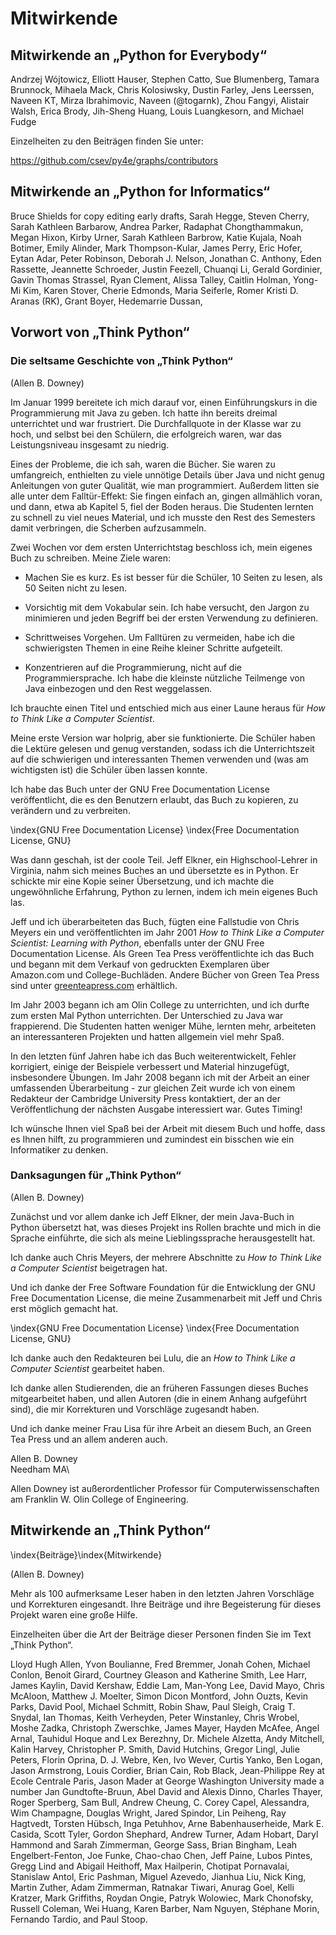 
Mitwirkende
===========

Mitwirkende an „Python for Everybody“
-------------------------------------

Andrzej Wójtowicz,
Elliott Hauser,
Stephen Catto,
Sue Blumenberg,
Tamara Brunnock,
Mihaela Mack,
Chris Kolosiwsky,
Dustin Farley,
Jens Leerssen,
Naveen KT,
Mirza Ibrahimovic,
Naveen (@togarnk),
Zhou Fangyi,
Alistair Walsh,
Erica Brody,
Jih-Sheng Huang,
Louis Luangkesorn,
and
Michael Fudge

Einzelheiten zu den Beiträgen finden Sie unter:

https://github.com/csev/py4e/graphs/contributors

Mitwirkende an „Python for Informatics“ 
---------------------------------------

Bruce Shields for copy editing early drafts, Sarah Hegge, Steven Cherry,
Sarah Kathleen Barbarow, Andrea Parker, Radaphat Chongthammakun, Megan
Hixon, Kirby Urner, Sarah Kathleen Barbrow, Katie Kujala, Noah Botimer,
Emily Alinder, Mark Thompson-Kular, James Perry, Eric Hofer, Eytan Adar,
Peter Robinson, Deborah J. Nelson, Jonathan C. Anthony, Eden Rassette,
Jeannette Schroeder, Justin Feezell, Chuanqi Li, Gerald Gordinier, Gavin
Thomas Strassel, Ryan Clement, Alissa Talley, Caitlin Holman, Yong-Mi
Kim, Karen Stover, Cherie Edmonds, Maria Seiferle, Romer Kristi D.
Aranas (RK), Grant Boyer, Hedemarrie Dussan,

Vorwort von „Think Python“
--------------------------

### Die seltsame Geschichte von „Think Python“

(Allen B. Downey)

Im Januar 1999 bereitete ich mich darauf vor, einen Einführungskurs in die Programmierung mit Java zu geben. Ich hatte ihn bereits dreimal unterrichtet und war frustriert. Die Durchfallquote in der Klasse war zu hoch, und selbst bei den Schülern, die erfolgreich waren, war das Leistungsniveau insgesamt zu niedrig.

Eines der Probleme, die ich sah, waren die Bücher. Sie waren zu umfangreich, enthielten zu viele unnötige Details über Java und nicht genug Anleitungen von guter Qualität, wie man programmiert. Außerdem litten sie alle unter dem Falltür-Effekt: Sie fingen einfach an, gingen allmählich voran, und dann, etwa ab Kapitel 5, fiel der Boden heraus. Die Studenten lernten zu schnell zu viel neues Material, und ich musste den Rest des Semesters damit verbringen, die Scherben aufzusammeln.

Zwei Wochen vor dem ersten Unterrichtstag beschloss ich, mein eigenes Buch zu schreiben. Meine Ziele waren:

-   Machen Sie es kurz. Es ist besser für die Schüler, 10 Seiten zu lesen, als 50 Seiten nicht zu lesen.

-   Vorsichtig mit dem Vokabular sein. Ich habe versucht, den Jargon zu minimieren und jeden Begriff bei der ersten Verwendung zu definieren.

-   Schrittweises Vorgehen. Um Falltüren zu vermeiden, habe ich die schwierigsten Themen in eine Reihe kleiner Schritte aufgeteilt.

-   Konzentrieren auf die Programmierung, nicht auf die Programmiersprache. Ich habe die kleinste nützliche Teilmenge von Java einbezogen und den Rest weggelassen.

Ich brauchte einen Titel und entschied mich aus einer Laune heraus für *How to Think Like a Computer Scientist*.

Meine erste Version war holprig, aber sie funktionierte. Die Schüler haben die Lektüre gelesen und genug verstanden, sodass ich die Unterrichtszeit auf die schwierigen und interessanten Themen verwenden und (was am wichtigsten ist) die Schüler üben lassen konnte.

Ich habe das Buch unter der GNU Free Documentation License veröffentlicht, die es den Benutzern erlaubt, das Buch zu kopieren, zu verändern und zu verbreiten.

\index{GNU Free Documentation License}
\index{Free Documentation License, GNU}

Was dann geschah, ist der coole Teil. Jeff Elkner, ein Highschool-Lehrer in Virginia, nahm sich meines Buches an und übersetzte es in Python. Er schickte mir eine Kopie seiner Übersetzung, und ich machte die ungewöhnliche Erfahrung, Python zu lernen, indem ich mein eigenes Buch las.

Jeff und ich überarbeiteten das Buch, fügten eine Fallstudie von Chris Meyers ein und veröffentlichten im Jahr 2001 *How to Think Like a Computer Scientist: Learning with Python*, ebenfalls unter der GNU Free Documentation License. Als Green Tea Press veröffentlichte ich das Buch und begann mit dem Verkauf von gedruckten Exemplaren über Amazon.com und College-Buchläden. Andere Bücher von Green Tea Press sind unter [greenteapress.com](greenteapress.com) erhältlich.

Im Jahr 2003 begann ich am Olin College zu unterrichten, und ich durfte zum ersten Mal Python unterrichten. Der Unterschied zu Java war frappierend. Die Studenten hatten weniger Mühe, lernten mehr, arbeiteten an interessanteren Projekten und hatten allgemein viel mehr Spaß.

In den letzten fünf Jahren habe ich das Buch weiterentwickelt, Fehler korrigiert, einige der Beispiele verbessert und Material hinzugefügt, insbesondere Übungen. Im Jahr 2008 begann ich mit der Arbeit an einer umfassenden Überarbeitung - zur gleichen Zeit wurde ich von einem Redakteur der Cambridge University Press kontaktiert, der an der Veröffentlichung der nächsten Ausgabe interessiert war. Gutes Timing!

Ich wünsche Ihnen viel Spaß bei der Arbeit mit diesem Buch und hoffe, dass es Ihnen hilft, zu programmieren und zumindest ein bisschen wie ein Informatiker zu denken.

### Danksagungen für „Think Python“ 

(Allen B. Downey)

Zunächst und vor allem danke ich Jeff Elkner, der mein Java-Buch in Python übersetzt hat, was dieses Projekt ins Rollen brachte und mich in die Sprache einführte, die sich als meine Lieblingssprache herausgestellt hat.

Ich danke auch Chris Meyers, der mehrere Abschnitte zu *How to Think Like a Computer Scientist* beigetragen hat.

Und ich danke der Free Software Foundation für die Entwicklung der GNU Free Documentation License, die meine Zusammenarbeit mit Jeff und Chris erst möglich gemacht hat.

\index{GNU Free Documentation License}
\index{Free Documentation License, GNU}

Ich danke auch den Redakteuren bei Lulu, die an *How to Think Like a Computer Scientist* gearbeitet haben.

Ich danke allen Studierenden, die an früheren Fassungen dieses Buches mitgearbeitet haben, und allen Autoren (die in einem Anhang aufgeführt sind), die mir Korrekturen und Vorschläge zugesandt haben.

Und ich danke meiner Frau Lisa für ihre Arbeit an diesem Buch, an Green Tea Press und an allem anderen auch.

Allen B. Downey\
Needham MA\

Allen Downey ist außerordentlicher Professor für Computerwissenschaften am Franklin W. Olin College of Engineering.

Mitwirkende an „Think Python“ 
-----------------------------

\index{Beiträge}\index{Mitwirkende}

(Allen B. Downey)

Mehr als 100 aufmerksame Leser haben in den letzten Jahren Vorschläge und Korrekturen eingesandt. Ihre Beiträge und ihre Begeisterung für dieses Projekt waren eine große Hilfe.

Einzelheiten über die Art der Beiträge dieser Personen finden Sie im Text „Think Python“.

Lloyd Hugh Allen, Yvon Boulianne, Fred Bremmer, Jonah Cohen, Michael
Conlon, Benoit Girard, Courtney Gleason and Katherine Smith, Lee Harr,
James Kaylin, David Kershaw, Eddie Lam, Man-Yong Lee, David Mayo, Chris
McAloon, Matthew J. Moelter, Simon Dicon Montford, John Ouzts, Kevin
Parks, David Pool, Michael Schmitt, Robin Shaw, Paul Sleigh, Craig T.
Snydal, Ian Thomas, Keith Verheyden, Peter Winstanley, Chris Wrobel,
Moshe Zadka, Christoph Zwerschke, James Mayer, Hayden McAfee, Angel
Arnal, Tauhidul Hoque and Lex Berezhny, Dr. Michele Alzetta, Andy
Mitchell, Kalin Harvey, Christopher P. Smith, David Hutchins, Gregor
Lingl, Julie Peters, Florin Oprina, D. J. Webre, Ken, Ivo Wever, Curtis
Yanko, Ben Logan, Jason Armstrong, Louis Cordier, Brian Cain, Rob Black,
Jean-Philippe Rey at Ecole Centrale Paris, Jason Mader at George
Washington University made a number Jan Gundtofte-Bruun, Abel David and
Alexis Dinno, Charles Thayer, Roger Sperberg, Sam Bull, Andrew Cheung,
C. Corey Capel, Alessandra, Wim Champagne, Douglas Wright, Jared
Spindor, Lin Peiheng, Ray Hagtvedt, Torsten Hübsch, Inga Petuhhov, Arne
Babenhauserheide, Mark E. Casida, Scott Tyler, Gordon Shephard, Andrew
Turner, Adam Hobart, Daryl Hammond and Sarah Zimmerman, George Sass,
Brian Bingham, Leah Engelbert-Fenton, Joe Funke, Chao-chao Chen, Jeff
Paine, Lubos Pintes, Gregg Lind and Abigail Heithoff, Max Hailperin,
Chotipat Pornavalai, Stanislaw Antol, Eric Pashman, Miguel Azevedo,
Jianhua Liu, Nick King, Martin Zuther, Adam Zimmerman, Ratnakar Tiwari,
Anurag Goel, Kelli Kratzer, Mark Griffiths, Roydan Ongie, Patryk
Wolowiec, Mark Chonofsky, Russell Coleman, Wei Huang, Karen Barber, Nam
Nguyen, Stéphane Morin, Fernando Tardio, and Paul Stoop.

